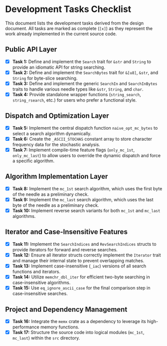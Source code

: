 # Development Tasks Checklist

This document lists the development tasks derived from the design document. All tasks are marked as complete (`[x]`) as they represent the work already implemented in the current source code.

## Public API Layer

- [x] **Task 1:** Define and implement the `Search` trait for `&str` and `String` to provide an idiomatic API for string searching.
- [x] **Task 2:** Define and implement the `SearchBytes` trait for `&[u8]`, `&str`, and `String` for byte-slice searching.
- [x] **Task 3:** Define and implement the generic `SearchIn` and `SearchInBytes` traits to handle various needle types like `&str`, `String`, and `char`.
- [x] **Task 4:** Provide standalone wrapper functions (`string_search`, `string_rsearch`, etc.) for users who prefer a functional style.

## Dispatch and Optimization Layer

- [x] **Task 5:** Implement the central dispatch function `naive_opt_mc_bytes` to select a search algorithm dynamically.
- [x] **Task 6:** Create the `_ASCII_STOCHAS` constant array to store character frequency data for the stochastic analysis.
- [x] **Task 7:** Implement compile-time feature flags (`only_mc_1st`, `only_mc_last`) to allow users to override the dynamic dispatch and force a specific algorithm.

## Algorithm Implementation Layer

- [x] **Task 8:** Implement the `mc_1st` search algorithm, which uses the first byte of the needle as a preliminary check.
- [x] **Task 9:** Implement the `mc_last` search algorithm, which uses the last byte of the needle as a preliminary check.
- [x] **Task 10:** Implement reverse search variants for both `mc_1st` and `mc_last` algorithms.

## Iterator and Case-Insensitive Features

- [x] **Task 11:** Implement the `SearchIndices` and `RevSearchIndices` structs to provide iterators for forward and reverse searches.
- [x] **Task 12:** Ensure all iterator structs correctly implement the `Iterator` trait and manage their internal state to prevent overlapping matches.
- [x] **Task 13:** Implement case-insensitive (`_iac`) versions of all search functions and iterators.
- [x] **Task 14:** Utilize `memchr_dbl_iter` for efficient two-byte searching in case-insensitive algorithms.
- [x] **Task 15:** Use `eq_ignore_ascii_case` for the final comparison step in case-insensitive searches.

## Project and Dependency Management

- [x] **Task 16:** Integrate the `memx` crate as a dependency to leverage its high-performance memory functions.
- [x] **Task 17:** Structure the source code into logical modules (`mc_1st`, `mc_last`) within the `src` directory.
